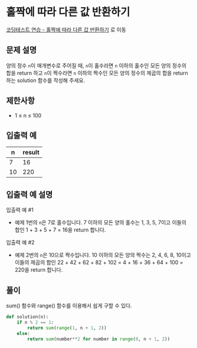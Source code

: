 # 홀짝에 따라 다른 값 반환하기

[코딩테스트 연습 - 홀짝에 따라 다른 값 반환하기][1] 로 이동

## 문제 설명

양의 정수 `n`이 매개변수로 주어질 때, `n`이 홀수라면 `n` 이하의 홀수인 모든 양의 정수의 합을 return 하고 `n`이 짝수라면 `n` 이하의 짝수인 모든 양의 정수의 제곱의 합을 return 하는 solution 함수를 작성해 주세요.

## 제한사항

- 1 ≤ n ≤ 100

## 입출력 예

| n   | result |
| --- | ------ |
| 7   | 16     |
| 10  | 220    |

## 입출력 예 설명

입출력 예 #1

- 예제 1번의 `n`은 7로 홀수입니다. 7 이하의 모든 양의 홀수는 1, 3, 5, 7이고 이들의 합인 1 + 3 + 5 + 7 = 16을 return 합니다.

입출력 예 #2

- 예제 2번의 `n`은 10으로 짝수입니다. 10 이하의 모든 양의 짝수는 2, 4, 6, 8, 10이고 이들의 제곱의 합인 22 + 42 + 62 + 82 + 102 = 4 + 16 + 36 + 64 + 100 = 220을 return 합니다.

## 풀이

sum() 함수와 range() 함수를 이용해서 쉽게 구할 수 있다.

```python
def solution(n):
    if n % 2 == 1:
        return sum(range(1, n + 1, 2))
    else:
        return sum(number**2 for number in range(0, n + 1, 2))
```

[1]: https://school.programmers.co.kr/learn/courses/30/lessons/181935
